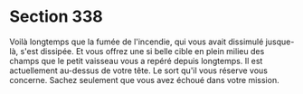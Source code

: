 # Section 338

Voilà longtemps que la fumée de l'incendie, qui vous avait dissimulé jusque-là, s'est dissipée. Et vous offrez une si belle cible en plein milieu des champs que le petit vaisseau vous a repéré depuis longtemps. Il est actuellement au-dessus de votre tête. Le sort qu'il vous réserve vous concerne. Sachez seulement que vous avez échoué dans votre mission.